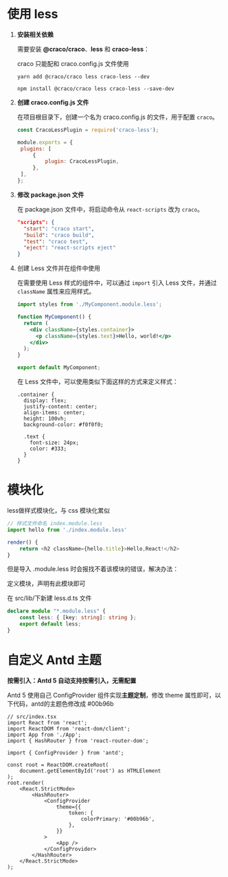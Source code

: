 # 使用 less

1. **安装相关依赖**

   需要安装 **@craco/craco**、**less** 和 **craco-less**：

   craco 只能配和 craco.config.js 文件使用

   ```shell
   yarn add @craco/craco less craco-less --dev
   ```

   ```shell
   npm install @craco/craco less craco-less --save-dev
   ```

2. **创建 craco.config.js 文件**

   在项目根目录下，创建一个名为 craco.config.js 的文件，用于配置 `craco`。

   ```javascript
   const CracoLessPlugin = require('craco-less');
   
   module.exports = {
   	plugins: [
   		{
   			plugin: CracoLessPlugin,
   		},
   	],
   };
   ```
   
3. **修改 package.json 文件**

   在 package.json 文件中，将启动命令从 `react-scripts` 改为 `craco`。

   ```json
   "scripts": {
     "start": "craco start",
     "build": "craco build",
     "test": "craco test",
     "eject": "react-scripts eject"
   }
   ```

4. 创建 Less 文件并在组件中使用

   在需要使用 Less 样式的组件中，可以通过 `import` 引入 Less 文件，并通过 `className` 属性来应用样式。

   ```jsx
   import styles from './MyComponent.module.less';
   
   function MyComponent() {
     return (
       <div className={styles.container}>
         <p className={styles.text}>Hello, world!</p>
       </div>
     );
   }
   
   export default MyComponent;
   ```

   在 Less 文件中，可以使用类似下面这样的方式来定义样式：

   ```less
   .container {
     display: flex;
     justify-content: center;
     align-items: center;
     height: 100vh;
     background-color: #f0f0f0;
   
     .text {
       font-size: 24px;
       color: #333;
     }
   }
   ```



# 模块化

less做样式模块化，与 css 模块化累似

```javascript
// 样式文件命名 index.module.less
import hello from './index.module.less'

render() {
    return <h2 className={hello.title}>Hello,React!</h2>
}
```

但是导入 .module.less 时会报找不着该模块的错误，解决办法：

定义模块，声明有此模块即可

在 src/lib/下新建 less.d.ts 文件

```typescript
declare module "*.module.less" {
	const less: { [key: string]: string };
	export default less;
}
```





# 自定义 Antd 主题

**按需引入：Antd 5 自动支持按需引入，无需配置**

Antd 5 使用自己 ConfigProvider 组件实现**主题定制**，修改 theme 属性即可，以下代码，antd的主题色修改成 #00b96b

```tsx
// src/index.tsx
import React from 'react';
import ReactDOM from 'react-dom/client';
import App from './App';
import { HashRouter } from 'react-router-dom';

import { ConfigProvider } from 'antd';

const root = ReactDOM.createRoot(
	document.getElementById('root') as HTMLElement
);
root.render(
	<React.StrictMode>
		<HashRouter>
			<ConfigProvider
				theme={{
					token: {
						colorPrimary: '#00b96b',
					},
				}}
			>
				<App />
			</ConfigProvider>
		</HashRouter>
	</React.StrictMode>
);

```



